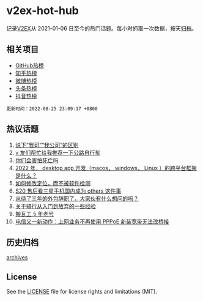 # v2ex-hot-hub

 记录[V2EX](https://www.v2ex.com/)从 2021-01-06 日至今的热门话题。每小时抓取一次数据，按天[归档](archives)。
 
 ## 相关项目

- [GitHub热榜](https://github.com/lonnyzhang423/github-hot-hub)
- [知乎热榜](https://github.com/lonnyzhang423/zhihu-hot-hub)
- [微博热榜](https://github.com/lonnyzhang423/weibo-hot-hub)
- [头条热榜](https://github.com/lonnyzhang423/toutiao-hot-hub)
- [抖音热榜](https://github.com/lonnyzhang423/douyin-hot-hub)


 `更新时间：2022-08-25 23:09:17 +0800`

## 热议话题

1. [说下“我司”“我公司”的区别](https://www.v2ex.com/t/875222)
1. [v 友们帮忙给我推荐一下公路自行车](https://www.v2ex.com/t/875231)
1. [你们会害怕死亡吗](https://www.v2ex.com/t/875377)
1. [2022 年， desktop app 开发（macos， windows， Linux ）的跨平台框架是什么？](https://www.v2ex.com/t/875271)
1. [如何修改定位，而不被软件检测](https://www.v2ex.com/t/875208)
1. [S20 售后看三星手机国内成为 others 这件事](https://www.v2ex.com/t/875268)
1. [从待了三年的外包辞职了，大家伙有什么想问的吗？](https://www.v2ex.com/t/875306)
1. [关于骑行从入门到放弃的一些经验](https://www.v2ex.com/t/875300)
1. [搬瓦工 5 年老号](https://www.v2ex.com/t/875217)
1. [电信又一新动作：上网业务不再使用 PPPoE 新装宽带无法改桥接](https://www.v2ex.com/t/875362)

## 历史归档

[archives](archives)

## License

See the [LICENSE](LICENSE) file for license rights and limitations (MIT).
